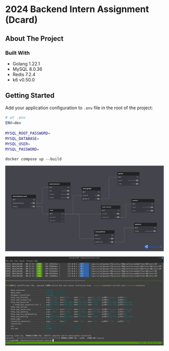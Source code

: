 # 2024 Backend Intern Assignment (Dcard)

## About The Project

### Built With
- Golang 1.22.1
- MySQL 8.0.36
- Redis 7.2.4
- k6 v0.50.0

## Getting Started

Add your application configuration to `.env` file in the root of the project:

```sh
# at .env
ENV=dev

MYSQL_ROOT_PASSWORD=
MYSQL_DATABASE=
MYSQL_USER=
MYSQL_PASSWORD=
```

```
docker compose up --build
```

![database design](docs/database_design.png)

![k6 result](docs/k6_result.png)
